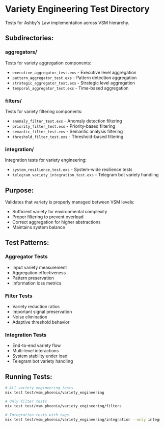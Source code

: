 # Variety Engineering Test Directory

Tests for Ashby's Law implementation across VSM hierarchy.

## Subdirectories:

### aggregators/
Tests for variety aggregation components:
- `executive_aggregator_test.exs` - Executive level aggregation
- `pattern_aggregator_test.exs` - Pattern detection aggregation
- `strategic_aggregator_test.exs` - Strategic level aggregation
- `temporal_aggregator_test.exs` - Time-based aggregation

### filters/
Tests for variety filtering components:
- `anomaly_filter_test.exs` - Anomaly detection filtering
- `priority_filter_test.exs` - Priority-based filtering
- `semantic_filter_test.exs` - Semantic analysis filtering
- `threshold_filter_test.exs` - Threshold-based filtering

### integration/
Integration tests for variety engineering:
- `system_resilience_test.exs` - System-wide resilience tests
- `telegram_variety_integration_test.exs` - Telegram bot variety handling

## Purpose:
Validates that variety is properly managed between VSM levels:
- Sufficient variety for environmental complexity
- Proper filtering to prevent overload
- Correct aggregation for higher abstractions
- Maintains system balance

## Test Patterns:

### Aggregator Tests
- Input variety measurement
- Aggregation effectiveness
- Pattern preservation
- Information loss metrics

### Filter Tests
- Variety reduction ratios
- Important signal preservation
- Noise elimination
- Adaptive threshold behavior

### Integration Tests
- End-to-end variety flow
- Multi-level interactions
- System stability under load
- Telegram bot variety handling

## Running Tests:
```bash
# All variety engineering tests
mix test test/vsm_phoenix/variety_engineering

# Only filter tests
mix test test/vsm_phoenix/variety_engineering/filters

# Integration tests with tags
mix test test/vsm_phoenix/variety_engineering/integration --only integration
```